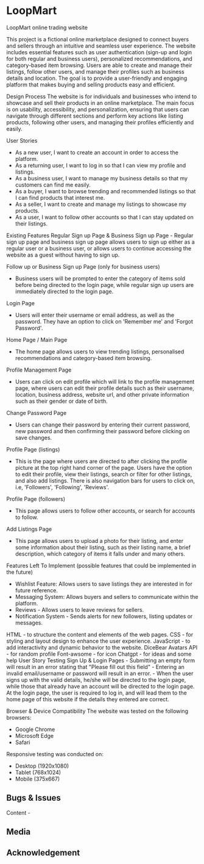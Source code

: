 # LoopMart
LoopMart online trading website

<Overview>
This project is a fictional online marketplace designed to connect buyers and sellers through an intuitive and seamless user experience. The website includes essential features such as user authentication (sign-up and login for both regular and business users), personalized recommendations, and category-based item browsing. Users are able to create and manage their listings, follow other users, and manage their profiles such as business details and location. The goal is to provide a user-friendly and engaging platform that makes buying and selling products easy and efficient.

Design Process
The website is for individuals and businesses who intend to showcase and sell their products in an online marketplace. The main focus is on usability, accessibility, and personalization, ensuring that users can navigate through different sections and perform key actions like listing products, following other users, and managing their profiles efficiently and easily.

User Stories 
- As a new user, I want to create an account in order to access the platform.
- As a returning user, I want to log in so that I can view my profile and listings.
- As a business user, I want to manage my business details so that my customers can find me easily.
- As a buyer, I want to browse trending and recommended listings so that I can find products that interest me.
- As a seller, I want to create and manage my listings to showcase my products.
- As a user, I want to follow other accounts so that I can stay updated on their listings.

<Features>
Existing Features
Regular Sign up Page & Business Sign up Page
- Regular sign up page and business sign up page allows users to sign up either as a regular user or a business user, or allows users to continue accessing the website as a guest without having to sign up. 

Follow up or Business Sign up Page (only for business users)
- Business users will be prompted to enter the category of items sold before being directed to the login page, while regular sign up users are immediately directed to the login page. 

Login Page 
- Users will enter their username or email address, as well as the password. They have an option to click on 'Remember me' and 'Forgot Password'. 

Home Page / Main Page
- The home page allows users to view trending listings, personalised recommendations and category-based item browsing. 

Profile Management Page
- Users can click on edit profile which will link to the profile management page, where users can edit their profile details such as their username, location, business address, website url, and other private information such as their gender or date of birth. 

Change Password Page
- Users can change their password by entering their current password, new password and then confirming their password before clicking on save changes. 

Profile Page (listings)
- This is the page where users are directed to after clicking the profile picture at the top right hand corner of the page. Users have the option to edit their profile, view their listings, search or filter for other listings, and also add listings. There is also navigation bars for users to click on, i.e, 'Followers', 'Following', 'Reviews'. 

Profile Page (followers)
- This page allows users to follow other accounts, or search for accounts to follow. 

Add Listings Page
- This page allows users to upload a photo for their listing, and enter some information about their listing, such as their listing name, a brief description, which category of items it falls under and many others. 

Features Left To Implement (possible features that could be implemented in the future)
- Wishlist Feature: Allows users to save listings they are interested in for future reference.
- Messaging System: Allows buyers and sellers to communicate within the platform.
- Reviews - Allows users to leave reviews for sellers.
- Notification System - Sends alerts for new followers, listing updates or messages.

<Technologies Used>
HTML - to structure the content and elements of the web pages.
CSS - for styling and layout design to enhance the user experience.
JavaScript - to add interactivity and dynamic behavior to the website.
DiceBear Avatars API - for random profile
Font-awsome - for icon

<Assistive AI>
Chatgpt - for ideas and some help

<Testing>
User Story Testing 
Sign Up & Login Pages
- Submitting an empty form will result in an error stating that "Please fill out this field"
- Entering an invalid email/username or password will result in an error. 
- When the user signs up with the valid details, he/she will be directed to the login page, while those that already have an account will be directed to the login page. At the login page, the user is required to log in, and will lead them to the home page of this website if the details they entered are correct.

Browser & Device Compatibility
The website was tested on the following browsers:
- Google Chrome 
- Microsoft Edge 
- Safari 

Responsive testing was conducted on:
- Desktop (1920x1080) 
- Tablet (768x1024) 
- Mobile (375x667) 

Bugs & Issues 
- 

<Credits>
Content
- 

Media 
- 

Acknowledgement 
- 
